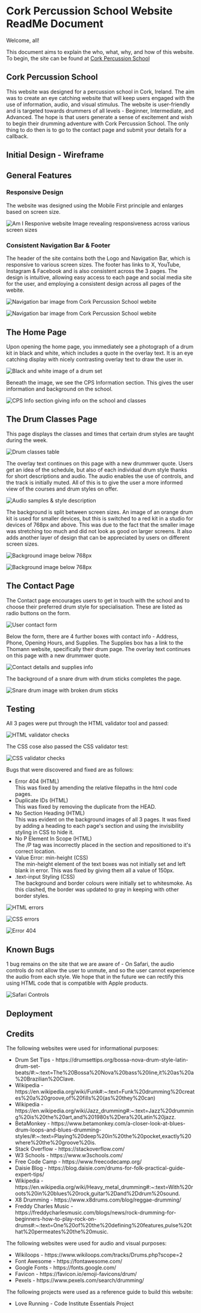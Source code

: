 # Cork Percussion School Website ReadMe Document

Welcome, all!  

This document aims to explain the who, what, why, and how of this website.
To begin, the site can be found at [Cork Percussion School](https://mickyreegs.github.io/CPS)

## Cork Percussion School

This website was designed for a percussion school in Cork, Ireland.  The aim was to create an eye catching website that will keep users engaged with the use of information, audio, and visual stimulus.  The website is user-friendly and is targeted towards drummers of all levels - Beginner, Intermediate, and Advanced.  The hope is that users generate a sense of excitement and wish to begin their drumming adventure with Cork Percussion School.  The only thing to do then is to go to the contact page and submit your details for a callback.

## Initial Design - Wireframe

## General Features

### Responsive Design
The website was designed using the Mobile First principle and enlarges based on screen size.

![Am I Responive website Image revealing responsiveness across various screen sizes](../CPS/assets/readme-images/Am%20I%20Responsive.JPG)

### Consistent Navigation Bar & Footer
The header of the site contains both the Logo and Navigation Bar, which is responsive to various screen sizes.  The footer has links to X, YouTube, Instagram & Facebook and is also consistent across the 3 pages.  The design is intuitive, allowing easy access to each page and social media site for the user, and employing a consistent design across all pages of the webite.

![Navigation bar image from Cork Percussion School webite](../CPS/assets/readme-images/NAV%20Bar.JPG)

![Navigation bar image from Cork Percussion School webite](../CPS/assets/readme-images/Footer.JPG)


## The Home Page
Upon opening the home page, you immediately see a photograph of a drum kit in black and white, which includes a quote in the overlay text.  It is an eye catching display with nicely contrasting overlay text to draw the user in. 

![Black and white image of a drum set](../CPS/assets/readme-images/pexels-h-thanh-131149238-11018964.jpg)

Beneath the image, we see the CPS Information section.  This gives the user information and background on the school.

![CPS Info section giving info on the school and classes](../CPS/assets/readme-images/CPS%20Infor%20Section.JPG)

## The Drum Classes Page
This page displays the classes and times that certain drum styles are taught during the week.  

![Drum classes table](../CPS/assets/readme-images/Table.JPG)

The overlay text continues on this page with a new drummwer quote.  Users get an idea of the schedule, but also of each individual drum style thanks for short descriptions and audio.  The audio enables the use of controls, and the track is initially muted. All of this is to give the user a more informed view of the courses and drum styles on offer.

![Audio samples & style description](../CPS/assets/readme-images/Samples%20&%20Description.JPG)

The background is split between screen sizes.  An image of an orange drum kit is used for smaller devices, but this is switched to a red kit in a studio for devices of 768px and above.  This was due to the fact that the smaller image was stretching too much and did not look as good on larger screens.  It also adds another layer of design that can be appreciated by users on different screen sizes.

![Background image below 768px](../CPS/assets/readme-images/Drum%20Classes%20-%20Smaller%20Screens.JPG)

![Background image below 768px](../CPS/assets/readme-images/Drum%20Classes%20-%20Larger%20Screens.JPG)

## The Contact Page
The Contact page encourages users to get in touch with the school and to choose their preferred drum style for specialisation.  These are listed as radio buttons on the form.

![User contact form](../CPS/assets/readme-images/Form.JPG)

Below the form, there are 4 further boxes with contact info - Address, Phone, Opening Hours, and Supplies.  The Supplies box has a link to the Thomann website, specifically their drum page.  The overlay text continues on this page with a new drummwer quote.  

![Contact details and supplies info](../CPS/assets/readme-images/Contact%20Details.JPG)

The background of a snare drum with drum sticks completes the page.

![Snare drum image with broken drum sticks](../CPS/assets/readme-images/pexels-abednego-241687.jpg)





## Testing
All 3 pages were put through the HTML validator tool and passed:

![HTML validator checks](../CPS/assets/readme-images/HTML%20Check%20After.JPG)

The CSS cose also passed the CSS validator test:

![CSS validator checks](../CPS/assets/readme-images/CSS%20code%20validation%20-%20After.JPG)

Bugs that were discovered and fixed are as follows:
<ul>
    <li>Error 404 (HTML)</li>
    This was fixed by amending the relative filepaths in the html code pages.
    <li>Duplicate IDs (HTML)</li>
    This was fixed by removing the duplicate from the HEAD.
    <li>No Section Heading (HTML)</li>
    This was evident on the background images of all 3 pages.  It was fixed by adding a heading to each page's section and using the invisibility styling in CSS to hide it.
    <li>No P Element In Scope (HTML)</li>
    The /P tag was incorrectly placed in the section and repositioned to it's correct location.
    <li>Value Error: min-height (CSS)</li>
    The min-height element of the text boxes was not initially set and left blank in error.  This was fixed by giving them all a value of 150px.
    <li>.text-input Styling (CSS)</li>
    The background and border colours were initially set to whitesmoke.  As this clashed, the border was updated to gray in keeping with other border styles.
</ul>

![HTML errors](../CPS/assets/readme-images/Initial%20HTML%20Test.JPG)

![CSS errors](../CPS/assets/readme-images/Initial%20CSS%20Test.JPG)

![Error 404](../CPS/assets/readme-images/Error%20404.JPG)

## Known Bugs
1 bug remains on the site that we are aware of - On Safari, the audio controls do not allow the user to unmute, and so the user cannot experience the audio from each style.
We hope that in the future we can rectify this using HTML code that is compatible with Apple products.

![Safari Controls](../CPS/assets/readme-images/Safari%20Controls%20Bug.JPG)

## Deployment


## Credits
The following websites were used for informational purposes:
<ul>
    <li>Drum Set Tips - https://drumsettips.org/bossa-nova-drum-style-latin-drum-set-beats/#:~:text=The%20Bossa%20Nova%20bass%20line,it%20as%20a%20Brazilian%20Clave.</li>
    <li>Wikipedia - https://en.wikipedia.org/wiki/Funk#:~:text=Funk%20drumming%20creates%20a%20groove,of%20fills%20(as%20they%20can)</li>
    <li>Wikipedia - https://en.wikipedia.org/wiki/Jazz_drumming#:~:text=Jazz%20drumming%20is%20the%20art,and%201980s%2Dera%20Latin%20jazz.</li>
    <li>BetaMonkey - https://www.betamonkey.com/a-closer-look-at-blues-drum-loops-and-blues-drumming-styles/#:~:text=Playing%20deep%20in%20the%20pocket,exactly%20where%20the%20groove%20is.</li>
    <li>Stack Overflow - https://stackoverflow.com/</li>
    <li>W3 Schools - https://www.w3schools.com/</li>
    <li>Free Code Camp - https://www.freecodecamp.org/</li>
    <li>Daisie Blog - https://blog.daisie.com/drums-for-folk-practical-guide-expert-tips/</li>
    <li>Wikipedia - https://en.wikipedia.org/wiki/Heavy_metal_drumming#:~:text=With%20roots%20in%20blues%20rock,guitar%2Dand%2Ddrum%20sound.</li>
    <li>X8 Drumming - https://www.x8drums.com/blog/reggae-drumming/</li>
    <li>Freddy Charles Music - https://freddycharlesmusic.com/blogs/news/rock-drumming-for-beginners-how-to-play-rock-on-drums#:~:text=One%20of%20the%20defining%20features,pulse%20that%20permeates%20the%20music.</li>
</ul>

The following websites were used for audio and visual purposes:
<ul>
    <li>Wikiloops - https://www.wikiloops.com/tracks/Drums.php?scope=2</li>
    <li>Font Awesome - https://fontawesome.com/</li>
    <li>Google Fonts - https://fonts.google.com/</li>
    <li>Favicon - https://favicon.io/emoji-favicons/drum/</li>
    <li>Pexels - https://www.pexels.com/search/drumming/</li>
</ul>

The following projects were used as a reference guide to build this website:
<ul>
    <li>Love Running - Code Institute Essentials Project</li>
</ul>
